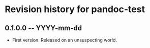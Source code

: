 # Revision history for pandoc-test

## 0.1.0.0 -- YYYY-mm-dd

* First version. Released on an unsuspecting world.
